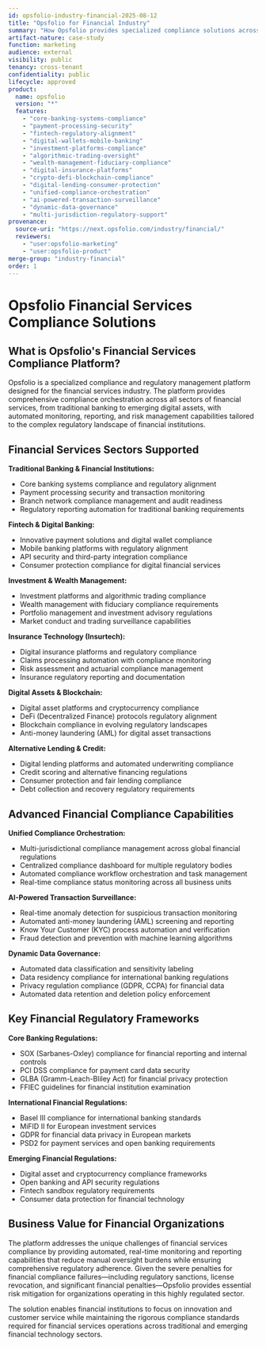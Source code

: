 ```yaml
---
id: opsfolio-industry-financial-2025-08-12
title: "Opsfolio for Financial Industry"
summary: "How Opsfolio provides specialized compliance solutions across all financial services sectors including banking, fintech, crypto, and insurance with unified regulatory orchestration"
artifact-nature: case-study
function: marketing
audience: external
visibility: public
tenancy: cross-tenant
confidentiality: public
lifecycle: approved
product:
  name: opsfolio
  version: "*"
  features:
    - "core-banking-systems-compliance"
    - "payment-processing-security"
    - "fintech-regulatory-alignment"
    - "digital-wallets-mobile-banking"
    - "investment-platforms-compliance"
    - "algorithmic-trading-oversight"
    - "wealth-management-fiduciary-compliance"
    - "digital-insurance-platforms"
    - "crypto-defi-blockchain-compliance"
    - "digital-lending-consumer-protection"
    - "unified-compliance-orchestration"
    - "ai-powered-transaction-surveillance"
    - "dynamic-data-governance"
    - "multi-jurisdiction-regulatory-support"
provenance:
  source-uri: "https://next.opsfolio.com/industry/financial/"
  reviewers:
    - "user:opsfolio-marketing"
    - "user:opsfolio-product"
merge-group: "industry-financial"
order: 1
---
```

# Opsfolio Financial Services Compliance Solutions

## What is Opsfolio's Financial Services Compliance Platform?

Opsfolio is a specialized compliance and regulatory management platform designed for the financial services industry. The platform provides comprehensive compliance orchestration across all sectors of financial services, from traditional banking to emerging digital assets, with automated monitoring, reporting, and risk management capabilities tailored to the complex regulatory landscape of financial institutions.

## Financial Services Sectors Supported

**Traditional Banking & Financial Institutions:**
- Core banking systems compliance and regulatory alignment
- Payment processing security and transaction monitoring
- Branch network compliance management and audit readiness
- Regulatory reporting automation for traditional banking requirements

**Fintech & Digital Banking:**
- Innovative payment solutions and digital wallet compliance
- Mobile banking platforms with regulatory alignment
- API security and third-party integration compliance
- Consumer protection compliance for digital financial services

**Investment & Wealth Management:**
- Investment platforms and algorithmic trading compliance
- Wealth management with fiduciary compliance requirements
- Portfolio management and investment advisory regulations
- Market conduct and trading surveillance capabilities

**Insurance Technology (Insurtech):**
- Digital insurance platforms and regulatory compliance
- Claims processing automation with compliance monitoring
- Risk assessment and actuarial compliance management
- Insurance regulatory reporting and documentation

**Digital Assets & Blockchain:**
- Digital asset platforms and cryptocurrency compliance
- DeFi (Decentralized Finance) protocols regulatory alignment
- Blockchain compliance in evolving regulatory landscapes
- Anti-money laundering (AML) for digital asset transactions

**Alternative Lending & Credit:**
- Digital lending platforms and automated underwriting compliance
- Credit scoring and alternative financing regulations
- Consumer protection and fair lending compliance
- Debt collection and recovery regulatory requirements

## Advanced Financial Compliance Capabilities

**Unified Compliance Orchestration:**
- Multi-jurisdictional compliance management across global financial regulations
- Centralized compliance dashboard for multiple regulatory bodies
- Automated compliance workflow orchestration and task management
- Real-time compliance status monitoring across all business units

**AI-Powered Transaction Surveillance:**
- Real-time anomaly detection for suspicious transaction monitoring
- Automated anti-money laundering (AML) screening and reporting
- Know Your Customer (KYC) process automation and verification
- Fraud detection and prevention with machine learning algorithms

**Dynamic Data Governance:**
- Automated data classification and sensitivity labeling
- Data residency compliance for international banking regulations
- Privacy regulation compliance (GDPR, CCPA) for financial data
- Automated data retention and deletion policy enforcement

## Key Financial Regulatory Frameworks

**Core Banking Regulations:**
- SOX (Sarbanes-Oxley) compliance for financial reporting and internal controls
- PCI DSS compliance for payment card data security
- GLBA (Gramm-Leach-Bliley Act) for financial privacy protection
- FFIEC guidelines for financial institution examination

**International Financial Regulations:**
- Basel III compliance for international banking standards
- MiFID II for European investment services
- GDPR for financial data privacy in European markets
- PSD2 for payment services and open banking requirements

**Emerging Financial Regulations:**
- Digital asset and cryptocurrency compliance frameworks
- Open banking and API security regulations
- Fintech sandbox regulatory requirements
- Consumer data protection for financial technology

## Business Value for Financial Organizations

The platform addresses the unique challenges of financial services compliance by providing automated, real-time monitoring and reporting capabilities that reduce manual oversight burdens while ensuring comprehensive regulatory adherence. Given the severe penalties for financial compliance failures—including regulatory sanctions, license revocation, and significant financial penalties—Opsfolio provides essential risk mitigation for organizations operating in this highly regulated sector.

The solution enables financial institutions to focus on innovation and customer service while maintaining the rigorous compliance standards required for financial services operations across traditional and emerging financial technology sectors.
